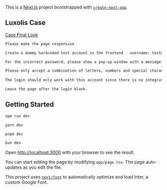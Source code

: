 This is a [Next.js](https://nextjs.org/) project bootstrapped with [`create-next-app`](https://github.com/vercel/next.js/tree/canary/packages/create-next-app).

## Luxolis Case

[Case Final Look](https://www.figma.com/file/YyNs6VBdwMUwdPdYUfXqXl/Login-Page-design-(Community)?type=design&node-id=0-1&t=Rf3cWEMKXdqybI3y-0)

```bash
Please make the page responsive

Create a dummy hardcoded test account in the frontend - username: test@luxpmsoft.com / Password: test1234!

For the incorrect password, please show a pop-up window with a message, "the provided password is wrong"

Please only accept a combination of letters, numbers and special character. If the user does not provide the right combination of the password, please show an alert message right below the inputfield. The alert message should be "Wrong combination"
 
The login should only work with this account since there is no integration with the backend.

Leave the page after the login blank.
```

## Getting Started

```bash
npm run dev

yarn dev

pnpm dev

bun dev
```

Open [http://localhost:3000](http://localhost:3000) with your browser to see the result.

You can start editing the page by modifying `app/page.tsx`. The page auto-updates as you edit the file.

This project uses [`next/font`](https://nextjs.org/docs/basic-features/font-optimization) to automatically optimize and load Inter, a custom Google Font.
